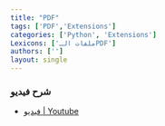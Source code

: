 ```yaml
---
title: "PDF"
tags: ['PDF','Extensions']
categories: ['Python', 'Extensions']
Lexicons: ['ملفات الـPDF']
authors: ['']
layout: single
---
```



### شرح فيديو 

- [فيديو | Youtube](https://youtu.be/wfaGMEmdpNk)
